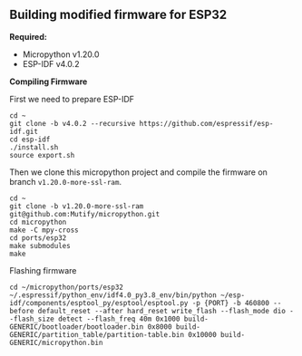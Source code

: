Building modified firmware for ESP32
----------

**Required:**

- Micropython v1.20.0
- ESP-IDF v4.0.2

**Compiling Firmware**

First we need to prepare ESP-IDF
```shell
cd ~
git clone -b v4.0.2 --recursive https://github.com/espressif/esp-idf.git
cd esp-idf
./install.sh
source export.sh
```

Then we clone this micropython project and compile the firmware on branch `v1.20.0-more-ssl-ram`.

```shell
cd ~
git clone -b v1.20.0-more-ssl-ram git@github.com:Mutify/micropython.git
cd micropython
make -C mpy-cross
cd ports/esp32
make submodules
make
```

Flashing firmware

```shell
cd ~/micropython/ports/esp32
~/.espressif/python_env/idf4.0_py3.8_env/bin/python ~/esp-idf/components/esptool_py/esptool/esptool.py -p {PORT} -b 460800 --before default_reset --after hard_reset write_flash --flash_mode dio --flash_size detect --flash_freq 40m 0x1000 build-GENERIC/bootloader/bootloader.bin 0x8000 build-GENERIC/partition_table/partition-table.bin 0x10000 build-GENERIC/micropython.bin 
```